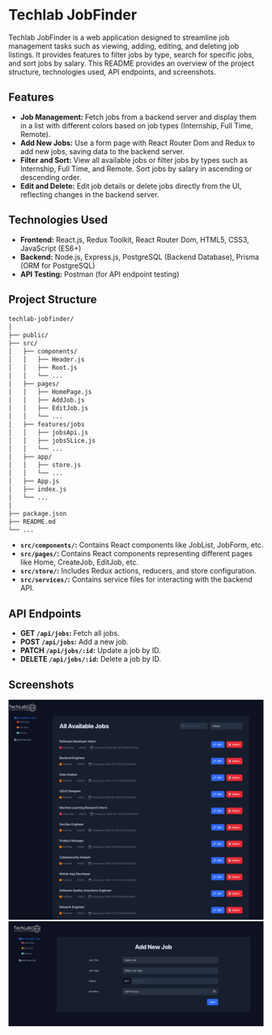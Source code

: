 # Techlab JobFinder

Techlab JobFinder is a web application designed to streamline job management
tasks such as viewing, adding, editing, and deleting job listings. It provides
features to filter jobs by type, search for specific jobs, and sort jobs by
salary. This README provides an overview of the project structure, technologies
used, API endpoints, and screenshots.

## Features

- **Job Management:** Fetch jobs from a backend server and display them in a
  list with different colors based on job types (Internship, Full Time, Remote).
- **Add New Jobs:** Use a form page with React Router Dom and Redux to add new
  jobs, saving data to the backend server.
- **Filter and Sort:** View all available jobs or filter jobs by types such as
  Internship, Full Time, and Remote. Sort jobs by salary in ascending or
  descending order.
- **Edit and Delete:** Edit job details or delete jobs directly from the UI,
  reflecting changes in the backend server.

## Technologies Used

- **Frontend:** React.js, Redux Toolkit, React Router Dom, HTML5, CSS3,
  JavaScript (ES6+)
- **Backend:** Node.js, Express.js, PostgreSQL (Backend Database), Prisma (ORM
  for PostgreSQL)
- **API Testing:** Postman (for API endpoint testing)

## Project Structure

```
techlab-jobfinder/
│
├── public/
├── src/
│   ├── components/
│   │   ├── Header.js
│   │   ├── Root.js
│   │   └── ...
│   ├── pages/
│   │   ├── HomePage.js
│   │   ├── AddJob.js
│   │   ├── EditJob.js
│   │   └── ...
│   ├── features/jobs
│   │   ├── jobsApi.js
│   │   ├── jobsSLice.js
│   │   └── ...
│   ├── app/
│   │   ├── store.js
│   │   └── ...
│   ├── App.js
│   ├── index.js
│   └── ...
│
├── package.json
├── README.md
└── ...

```

- **`src/components/`:** Contains React components like JobList, JobForm, etc.
- **`src/pages/`:** Contains React components representing different pages like
  Home, CreateJob, EditJob, etc.
- **`src/store/`:** Includes Redux actions, reducers, and store configuration.
- **`src/services/`:** Contains service files for interacting with the backend
  API.

## API Endpoints

- **GET `/api/jobs`:** Fetch all jobs.
- **POST `/api/jobs`:** Add a new job.
- **PATCH `/api/jobs/:id`:** Update a job by ID.
- **DELETE `/api/jobs/:id`:** Delete a job by ID.

## Screenshots

![Home Page](image.png) ![Add New Job](image-1.png)

